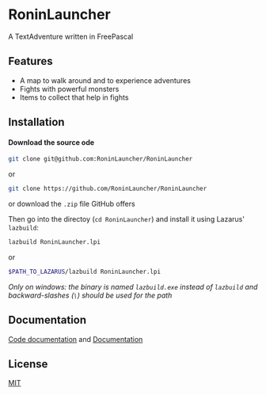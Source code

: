 # RoninLauncher

A TextAdventure written in FreePascal
## Features

- A map to walk around and to experience adventures
- Fights with powerful monsters
- Items to collect that help in fights

## Installation
#### Download the source ode
```sh
git clone git@github.com:RoninLauncher/RoninLauncher
```
or
```sh
git clone https://github.com/RoninLauncher/RoninLauncher
```
or download the `.zip` file GitHub offers

Then go into the directoy (`cd RoninLauncher`) and install it using Lazarus' `lazbuild`:
```sh
lazbuild RoninLauncher.lpi
```
or
```sh
$PATH_TO_LAZARUS/lazbuild RoninLauncher.lpi
```
*Only on windows: the binary is named `lazbuild.exe` instead of `lazbuild` and backward-slashes (`\`) should be used for the path*
## Documentation

[Code documentation](https://roninlauncher.github.io/RoninLauncher/)
and
[Documentation](https://github.com/RoninLauncher/Dokumentation)


## License

[MIT](https://github.com/RoninLauncher/RoninLauncher/blob/main/LICENSE)

